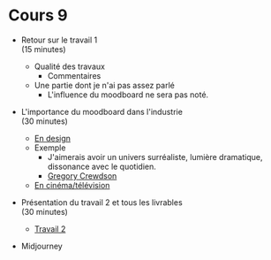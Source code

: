 # Cours 9

<style>.md-footer{display:none;}</style>

* Retour sur le travail 1 <br> (15 minutes)
  * Qualité des travaux <br>
    * Commentaires <br>
  * Une partie dont je n'ai pas assez parlé <br>
    * L'influence du moodboard ne sera pas noté. <br>
* L'importance du moodboard dans l'industrie <br> (30 minutes)
  * [En design](https://www.makerandmoxie.com/blog/moodboards) <br>
  * Exemple
    * J'aimerais avoir un univers surréaliste, lumière dramatique, dissonance avec le quotidien.
    * [Gregory Crewdson](https://www.dansloeilduphotographe.fr/articles/gregory-crewdson-untitled-summer-summer-rain-from-the-series-nbspbeneath-the-rosesnbsp-2004) 
  * [En cinéma/télévision](https://www.youtube.com/watch?v=p03cRSbIQFU) <br>

* Présentation du travail 2 et tous les livrables <br> (30 minutes)
  * [Travail 2](projet02.md) 

* Midjourney 
